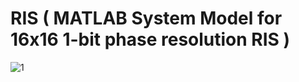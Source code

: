 # RIS ( MATLAB System Model for 16x16 1-bit phase resolution RIS )

![1](https://github.com/toarjunmenonk/RIS/assets/54214979/be040458-b03d-4dcf-91b3-babc14c62df2)
